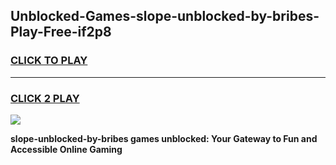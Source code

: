 
## Unblocked-Games-slope-unblocked-by-bribes-Play-Free-if2p8
<h3>
<a href="https://premium76.site?title=slope-unblocked-by-bribes&ref=23A">CLICK TO PLAY</a></h3>
<hr>

<h3>
<a href="https://premium76.site?title=slope-unblocked-by-bribes&ref=23A">CLICK 2 PLAY</a>
  
</h3>

<a href="https://premium76.site?title=slope-unblocked-by-bribes&ref=23A"><img src="https://clearcache.store/games.png"></a>


**slope-unblocked-by-bribes games unblocked: Your Gateway to Fun and Accessible Online Gaming**
